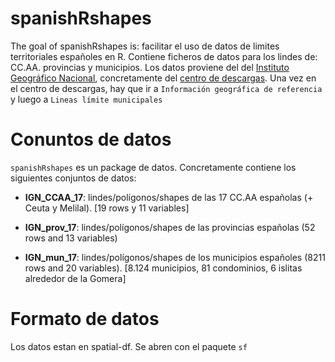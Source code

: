 
<!-- README.md is generated from README.Rmd. Please edit that file -->
spanishRshapes
==============

The goal of spanishRshapes is: facilitar el uso de datos de limites territoriales españoles en R. Contiene ficheros de datos para los lindes de: CC.AA. provincias y municipios. Los datos proviene del del [Instituto Geográfico Nacional](http://www.ign.es/web/ign/portal), concretamente del [centro de descargas](http://centrodedescargas.cnig.es/CentroDescargas/index.jsp). Una vez en el centro de descargas, hay que ir a `Información geográfica de referencia` y luego a `Lineas límite municipales`

Conuntos de datos
=================

`spanishRshapes` es un package de datos. Concretamente contiene los siguientes conjuntos de datos:

-   **IGN\_CCAA\_17**: lindes/polígonos/shapes de las 17 CC.AA españolas (+ Ceuta y Melilal). \[19 rows y 11 variables\]

-   **IGN\_prov\_17**: lindes/polígonos/shapes de las provincias españolas (52 rows and 13 variables)

-   **IGN\_mun\_17**: lindes/polígonos/shapes de los municipios españoles (8211 rows and 20 variables). \[8.124 municipios, 81 condominios, 6 islitas alrededor de la Gomera\]

Formato de datos
================

Los datos estan en spatial-df. Se abren con el paquete `sf`
